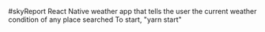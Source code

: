 #skyReport
React Native weather app that tells the user the current weather condition of any place searched
To start, "yarn start"